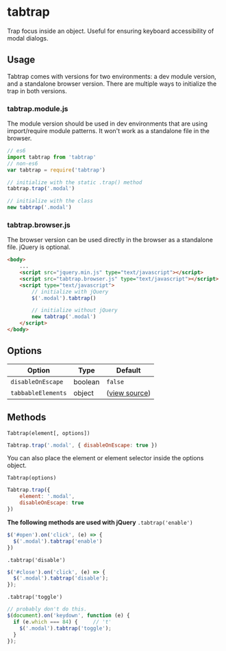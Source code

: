 # tabtrap
Trap focus inside an object. Useful for ensuring keyboard accessibility of modal dialogs.

## Usage
Tabtrap comes with versions for two environments: a dev module version, and a standalone browser version. There are multiple ways to initialize the trap in both versions.

### tabtrap.module.js
The module version should be used in dev environments that are using import/require module patterns. It won't work as a standalone file in the browser.
```javascript
// es6
import tabtrap from 'tabtrap'
// non-es6
var tabtrap = require('tabtrap')

// initialize with the static .trap() method
tabtrap.trap('.modal')

// initialize with the class
new tabtrap('.modal')
```

### tabtrap.browser.js
The browser version can be used directly in the browser as a standalone file. jQuery is optional.
```html
<body>
    ...
    <script src="jquery.min.js" type="text/javascript"></script>
    <script src="tabtrap.browser.js" type="text/javascript"></script>
    <script type="text/javascript">
        // initialize with jQuery
        $('.modal').tabtrap()

        // initialize without jQuery
        new tabtrap('.modal')
    </script>
</body>
```

## Options

| Option | Type | Default |
| ------ | ---- | ------- |
| `disableOnEscape` | boolean | `false` |
| `tabbableElements` | object | ([view source](blob/master/src/tabtrap.js#L23-L35)) |


## Methods

`Tabtrap(element[, options])`
```javascript
Tabtrap.trap('.modal', { disableOnEscape: true })
```
You can also place the element or element selector inside the options object.

`Tabtrap(options)`
```javascript
Tabtrap.trap({
    element: '.modal',
    disableOnEscape: true
})
```

**The following methods are used with jQuery**
`.tabtrap('enable')`
```javascript
$('#open').on('click', (e) => {
  $('.modal').tabtrap('enable')
})
```

`.tabtrap('disable')`
```javascript
$('#close').on('click', (e) => {
  $('.modal').tabtrap('disable');
});
```

`.tabtrap('toggle')`
```javascript
// probably don't do this.
$(document).on('keydown', function (e) {
  if (e.which === 84) {     // 't'
    $('.modal').tabtrap('toggle');
  }
});
```
